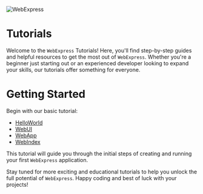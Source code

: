 ![WebExpress](https://raw.githubusercontent.com/ReneSchwarzer/WebExpress/main/assets/banner.png)

# Tutorials
Welcome to the `WebExpress` Tutorials! Here, you'll find step-by-step guides and helpful resources to get the most out 
of `WebExpress`. Whether you're a beginner just starting out or an experienced developer looking to expand your skills, 
our tutorials offer something for everyone.

# Getting Started
Begin with our basic tutorial:
- [HelloWorld](https://github.com/ReneSchwarzer/WebExpress.Tutorial.HelloWorld#readme)
- [WebUI](https://github.com/ReneSchwarzer/WebExpress.Tutorial.WebUI#readme)
- [WebApp](https://github.com/ReneSchwarzer/WebExpress.Tutorial.WebApp#readme)
- [WebIndex](https://github.com/ReneSchwarzer/WebExpress.Tutorial.WebIndex#readme)

This tutorial will guide you through the initial steps of creating and running your first `WebExpress` application.

Stay tuned for more exciting and educational tutorials to help you unlock the full potential of `WebExpress`. Happy coding and 
best of luck with your projects!
